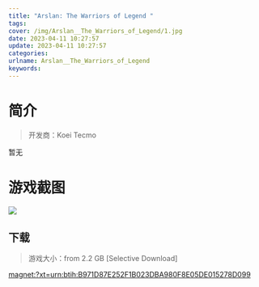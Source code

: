 ```yaml
---
title: "Arslan: The Warriors of Legend "
tags: 
cover: /img/Arslan__The_Warriors_of_Legend/1.jpg
date: 2023-04-11 10:27:57
update: 2023-04-11 10:27:57
categories: 
urlname: Arslan__The_Warriors_of_Legend
keywords: 
---
```

# 简介

> 开发商：Koei Tecmo

暂无

# 游戏截图

![](/img/Arslan__The_Warriors_of_Legend/2.jpg)


## 下载

> 游戏大小：from 2.2 GB [Selective Download]

[magnet:?xt=urn:btih:B971D87E252F1B023DBA980F8E05DE015278D099](magnet:?xt=urn:btih:B971D87E252F1B023DBA980F8E05DE015278D099)